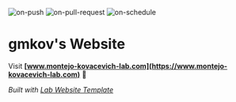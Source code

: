 
  ![on-push](../../actions/workflows/on-push.yaml/badge.svg)
  ![on-pull-request](../../actions/workflows/on-pull-request.yaml/badge.svg)
  ![on-schedule](../../actions/workflows/on-schedule.yaml/badge.svg)

  # gmkov's Website

  Visit **[www.montejo-kovacevich-lab.com](https://www.montejo-kovacevich-lab.com)** 🚀

  _Built with [Lab Website Template](https://greene-lab.gitbook.io/lab-website-template-docs)_
